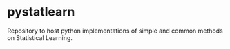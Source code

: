 # pystatlearn
Repository to host python implementations of simple and common methods on Statistical Learning.
